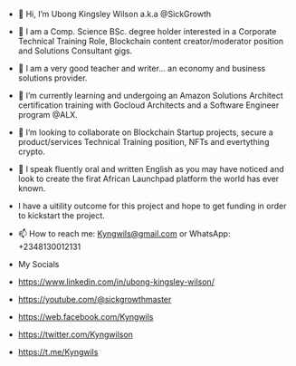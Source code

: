 - 👋 Hi, I’m Ubong Kingsley Wilson a.k.a @SickGrowth
- 👀 I am a Comp. Science BSc. degree holder interested in a Corporate Technical Training Role, Blockchain content creator/moderator position and Solutions Consultant gigs.
- 👀 I am a very good teacher and writer... an economy and business solutions provider.
- 🌱 I’m currently learning and undergoing an Amazon Solutions Architect certification training with Gocloud Architects and a Software Engineer program @ALX.
- 💞️ I’m looking to collaborate on Blockchain Startup projects, secure a product/services Technical Training position, NFTs and evertything crypto.
- 💞️ I speak fluently oral and written English as you may have noticed and look to create the firat African Launchpad platform the world has ever known. 
-    I have a uitility outcome for this project and hope to get funding in order to kickstart the project.
- 📫 How to reach me: Kyngwils@gmail.com or WhatsApp: +2348130012131

- My Socials
- https://www.linkedin.com/in/ubong-kingsley-wilson/
- https://youtube.com/@sickgrowthmaster
- https://web.facebook.com/Kyngwils
- https://twitter.com/Kyngwilson
- https://t.me/Kyngwils

<!---
SickGrowth/SickGrowth is a ✨ special ✨ repository because its `README.md` (this file) appears on your GitHub profile.
You can click the Preview link to take a look at your changes.
--->
